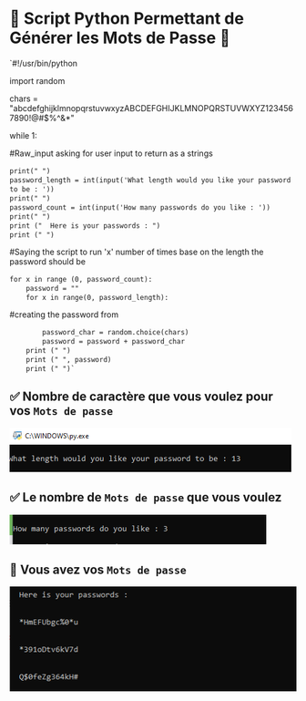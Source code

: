 
#  :round_pushpin: Script Python Permettant de Générer les Mots de Passe :snake:

`#!/usr/bin/python

import random 

chars = "abcdefghijklmnopqrstuvwxyzABCDEFGHIJKLMNOPQRSTUVWXYZ1234567890!@#$%^&*"

while 1:
  
#Raw_input asking for user input to return as a strings

	print(" ")
	password_length = int(input('What length would you like your password to be : '))
	print(" ")
	password_count = int(input('How many passwords do you like : '))
	print(" ")
	print ("  Here is your passwords : ")
	print (" ")

#Saying the script to run 'x' number of times base on the length the password should be

	for x in range (0, password_count):
		password = ""
		for x in range(0, password_length):

#creating the password from 

			password_char = random.choice(chars)
			password = password + password_char
		print (" ")
		print (" ", password)
		print (" ")`

## :white_check_mark: Nombre de caractère que vous voulez pour vos ` Mots de passe `

![image](images/cc1.PNG)

## :white_check_mark: Le nombre de ` Mots de passe ` que vous voulez

![image](images/cc2.PNG)


## :tada: Vous avez vos ` Mots de passe `


![image](images/cc3.PNG)
